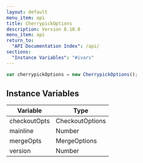 ```yaml
---
layout: default
menu_item: api
title: CherrypickOptions
description: Version 0.10.0
menu_item: api
return_to:
  "API Documentation Index": /api/
sections:
  "Instance Variables": "#ivars"
---
```


```js
var cherrypickOptions = new CherrypickOptions();
```

## <a name="ivars"></a>Instance Variables

| Variable | Type |
| --- | --- |
| <a name="checkoutOpts"></a>checkoutOpts | CheckoutOptions |
| <a name="mainline"></a>mainline | Number |
| <a name="mergeOpts"></a>mergeOpts | MergeOptions |
| <a name="version"></a>version | Number |

